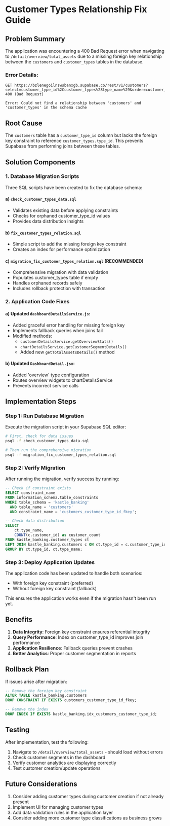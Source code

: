 # Customer Types Relationship Fix Guide

## Problem Summary
The application was encountering a 400 Bad Request error when navigating to `/detail/overview/total_assets` due to a missing foreign key relationship between the `customers` and `customer_types` tables in the database.

### Error Details:
```
GET https://bzlenegoilnswsbanxgb.supabase.co/rest/v1/customers?select=customer_type_id%2Ccustomer_types%28type_name%29&order=customer_type_id.asc 400 (Bad Request)

Error: Could not find a relationship between 'customers' and 'customer_types' in the schema cache
```

## Root Cause
The `customers` table has a `customer_type_id` column but lacks the foreign key constraint to reference `customer_types.type_id`. This prevents Supabase from performing joins between these tables.

## Solution Components

### 1. Database Migration Scripts

Three SQL scripts have been created to fix the database schema:

#### a) `check_customer_types_data.sql`
- Validates existing data before applying constraints
- Checks for orphaned customer_type_id values
- Provides data distribution insights

#### b) `fix_customer_types_relation.sql`
- Simple script to add the missing foreign key constraint
- Creates an index for performance optimization

#### c) `migration_fix_customer_types_relation.sql` (RECOMMENDED)
- Comprehensive migration with data validation
- Populates customer_types table if empty
- Handles orphaned records safely
- Includes rollback protection with transaction

### 2. Application Code Fixes

#### a) Updated `dashboardDetailsService.js`:
- Added graceful error handling for missing foreign key
- Implements fallback queries when joins fail
- Modified methods:
  - `customerDetailsService.getOverviewStats()`
  - `chartDetailsService.getCustomerSegmentDetails()`
  - Added new `getTotalAssetsDetails()` method

#### b) Updated `DashboardDetail.jsx`:
- Added 'overview' type configuration
- Routes overview widgets to chartDetailsService
- Prevents incorrect service calls

## Implementation Steps

### Step 1: Run Database Migration
Execute the migration script in your Supabase SQL editor:

```bash
# First, check for data issues
psql -f check_customer_types_data.sql

# Then run the comprehensive migration
psql -f migration_fix_customer_types_relation.sql
```

### Step 2: Verify Migration
After running the migration, verify success by running:

```sql
-- Check if constraint exists
SELECT constraint_name 
FROM information_schema.table_constraints 
WHERE table_schema = 'kastle_banking' 
  AND table_name = 'customers' 
  AND constraint_name = 'customers_customer_type_id_fkey';

-- Check data distribution
SELECT 
    ct.type_name,
    COUNT(c.customer_id) as customer_count
FROM kastle_banking.customer_types ct
LEFT JOIN kastle_banking.customers c ON ct.type_id = c.customer_type_id
GROUP BY ct.type_id, ct.type_name;
```

### Step 3: Deploy Application Updates
The application code has been updated to handle both scenarios:
- With foreign key constraint (preferred)
- Without foreign key constraint (fallback)

This ensures the application works even if the migration hasn't been run yet.

## Benefits

1. **Data Integrity**: Foreign key constraint ensures referential integrity
2. **Query Performance**: Index on customer_type_id improves join performance
3. **Application Resilience**: Fallback queries prevent crashes
4. **Better Analytics**: Proper customer segmentation in reports

## Rollback Plan

If issues arise after migration:

```sql
-- Remove the foreign key constraint
ALTER TABLE kastle_banking.customers 
DROP CONSTRAINT IF EXISTS customers_customer_type_id_fkey;

-- Remove the index
DROP INDEX IF EXISTS kastle_banking.idx_customers_customer_type_id;
```

## Testing

After implementation, test the following:

1. Navigate to `/detail/overview/total_assets` - should load without errors
2. Check customer segments in the dashboard
3. Verify customer analytics are displaying correctly
4. Test customer creation/update operations

## Future Considerations

1. Consider adding customer types during customer creation if not already present
2. Implement UI for managing customer types
3. Add data validation rules in the application layer
4. Consider adding more customer type classifications as business grows
